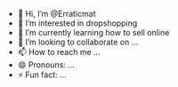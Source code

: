 - 👋 Hi, I’m @Erraticmat
- 👀 I’m interested in dropshopping
- 🌱 I’m currently learning how to sell online
- 💞️ I’m looking to collaborate on ...
- 📫 How to reach me ...
- 😄 Pronouns: ...
- ⚡ Fun fact: ...
<!---
Erraticmat/Erraticmat is a ✨ special ✨ repository because its `README.md` (this file) appears on your GitHub profile.
You can click the Preview link to take a look at your changes.
--->
